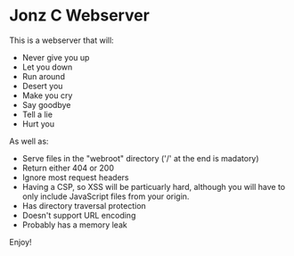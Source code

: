 # Jonz C Webserver

This is a webserver that will:

 - Never give you up
 - Let you down
 - Run around
 - Desert you
 - Make you cry
 - Say goodbye
 - Tell a lie
 - Hurt you

As well as:

 - Serve files in the "webroot" directory ('/' at the end is madatory)
 - Return either 404 or 200
 - Ignore most request headers
 - Having a CSP, so XSS will be particuarly hard, although you will have to only include JavaScript files from your origin.
 - Has directory traversal protection
 - Doesn't support URL encoding
 - Probably has a memory leak

Enjoy!

